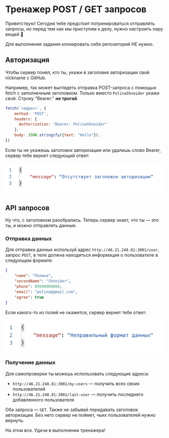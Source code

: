# Тренажер POST / GET запросов

Приветствую! Сегодня тебе предстоит потренироваться отправлять запросы, но перед тем как мы приступим к делу, нужно настроить пару вещей 🧐

Для выполнения задания клонировать себе репозиторий НЕ нужно.

## Авторизация
Чтобы сервер понял, кто ты, укажи в заголовке авторизации свой nickname с GitHub. 

Например, так может выглядеть отправка POST-запроса с помощью fetch с заполненным заголовком. Только вместо `PolinaShneider` укажи свой. Строку "Bearer:" **не трогай**

```js
fetch(`<адрес>`, {
    method: 'POST',
    headers: {
      Authorization: "Bearer: PolinaShneider"
    },
    body: JSON.stringify({text: "Hello"}),
})
```

Если ты не укажешь заголовок авторизации или удалишь слово Bearer, сервер тебе вернет следующий ответ:

![Ответ сервера](./assets/no-auth.png)

## API запросов

Ну что, с заголовком разобрались. Теперь сервер знает, что ты — это ты, и можно отправлять данные.

### Отправка данных
Для отправки данных используй адрес `http://46.21.248.81:3001/user`, запрос `POST`, в теле должна находиться информация о пользователе в следующем формате:

```JSON
{
    "name": "Полина",
    "secondName": "Shneider",
    "phone": 89990000000,
    "email": "polina@gmail.com",
    "agree": true
}
```

Если какого-то из полей не окажется, сервер вернет тебе ответ:

![Ответ сервера](./assets/bad-request.png)

### Получение данных

Для самопроверки ты можешь использовать следующие адреса:

* `http://46.21.248.81:3001/my-users` — получить всех своих пользователей
* `http://46.21.248.81:3001/last-user` — получить последнего добавленного пользователя

Оба запроса — `GET`. Также не забывай передавать заголовок авторизации. Без него сервер не поймет, чьих пользователей нужно вернуть.

На этом все. Удачи в выполнении тренажера!
